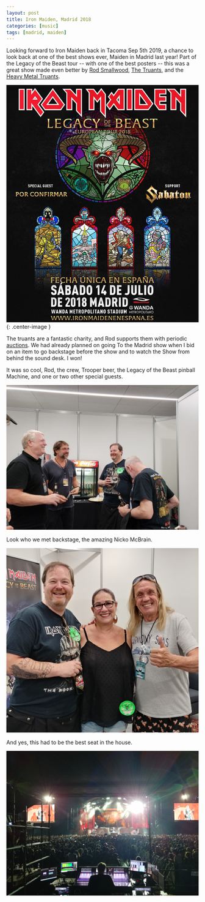 ```yaml
---
layout: post
title: Iron Maiden, Madrid 2018
categories: [music]
tags: [madrid, maiden]
---
```


<style type="text/css" media="screen">
.center-image
{
    margin: 0 auto;
    display: block;
}
</style>

Looking forward to Iron Maiden back in Tacoma Sep 5th 2019, a chance to look back at one 
of the best shows ever, Maiden in Madrid last year! Part of the Legacy of the Beast 
tour -- with one of the best posters -- this was a great show made even better by
[Rod Smallwood](https://en.wikipedia.org/wiki/Rod_Smallwood), 
[The Truants](https://thetruants.co.uk/), and the 
[Heavy Metal Truants](https://heavymetaltruants.com/).

![Madrid 2018](/assets/img/music/music-maiden-poster.jpg){: .center-image }

The truants are a fantastic charity, and Rod supports them with periodic 
[auctions](https://www.givergy.com/charity/the-truants). We had already planned on going
To the Madrid show when I bid on an item to go backstage before the show and to watch the
Show from behind the sound desk. I won!

It was so cool, Rod, the crew, Trooper beer, the Legacy of the Beast pinball
Machine, and one or two other special guests.

![Nicko McBrain!](/assets/img/music/music-maiden-rod.jpg)

Look who we met backstage, the amazing Nicko McBrain.

![Nicko McBrain!](/assets/img/music/music-maiden-nicko.jpg)

And yes, this had to be the best seat in the house.

![Best Seat in The House](/assets/img/music/music-maiden-stage.jpg)


